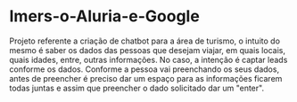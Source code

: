 # Imers-o-Aluria-e-Google
Projeto referente a criação de chatbot para a área de turismo, o intuito do mesmo é saber os dados das pessoas que desejam viajar, em quais locais, quais idades, entre, outras informações. No caso, a intenção é captar leads conforme os dados.
Conforme a pessoa vai preenchando os seus dados, antes de preencher é preciso dar um espaço para as informações ficarem todas juntas e assim que preencher o dado solicitado dar um "enter".
